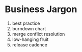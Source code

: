 # Business Jargon

1. best practice
2. burndown chart
3. merge conflict resolution
4. low-hanging fruit
5. release cadence